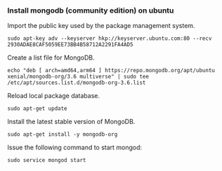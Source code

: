 ### Install mongodb (community edition) on ubuntu


Import the public key used by the package management system.
```
sudo apt-key adv --keyserver hkp://keyserver.ubuntu.com:80 --recv 2930ADAE8CAF5059EE73BB4B58712A2291FA4AD5
```
Create a list file for MongoDB.
```
echo "deb [ arch=amd64,arm64 ] https://repo.mongodb.org/apt/ubuntu xenial/mongodb-org/3.6 multiverse" | sudo tee /etc/apt/sources.list.d/mongodb-org-3.6.list
```
Reload local package database.
```
sudo apt-get update
```
Install the latest stable version of MongoDB.
```
sudo apt-get install -y mongodb-org
```

Issue the following command to start mongod:
```
sudo service mongod start
```
